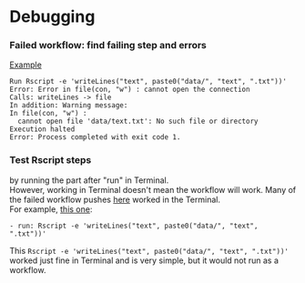 
# Debugging

### Failed workflow: find failing step and errors

[Example](https://github.com/lizre/axns/runs/2706797755?check_suite_focus=true)

```{r, eval = FALSE}
Run Rscript -e 'writeLines("text", paste0("data/", "text", ".txt"))'
Error: Error in file(con, "w") : cannot open the connection
Calls: writeLines -> file
In addition: Warning message:
In file(con, "w") :
  cannot open file 'data/text.txt': No such file or directory
Execution halted
Error: Process completed with exit code 1.
```

### Test Rscript steps 

by running the part after "run" in Terminal. 
<br>However, working in Terminal doesn't mean the workflow will work.
Many of the failed workflow pushes [here](https://github.com/lizre/axns/commits/main/.github/workflows/workflow.yaml)
worked in the Terminal.
<br>For example, [this one](https://github.com/lizre/axns/commit/da12475e7dcb69d9b80f2a79abf98701c01e2a44#diff-fde0e5d64aae13964fdda6d47af304cf1a7015cbc17e440ac4a5e662ee1d875e):
```{r, eval = FALSE}
- run: Rscript -e 'writeLines("text", paste0("data/", "text", ".txt"))'
```

This `Rscript -e 'writeLines("text", paste0("data/", "text", ".txt"))'` worked
 just fine in Terminal and is very simple, but it would not run as a workflow.


